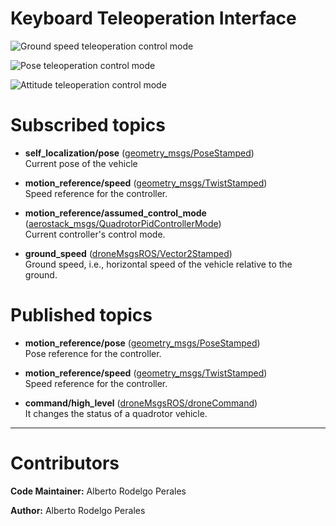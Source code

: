 # Keyboard Teleoperation Interface

![Ground speed teleoperation control mode](https://i.ibb.co/m5ngjvQ/keyboardground.png)

![Pose teleoperation control mode](https://i.ibb.co/HGc47fV/keyboardpose.png)

![Attitude teleoperation control mode](https://i.ibb.co/hX7dkH2/keyboardattitude.png)

# Subscribed topics

- **self_localization/pose** ([geometry_msgs/PoseStamped](http://docs.ros.org/api/geometry_msgs/html/msg/PoseStamped.html))      
Current pose of the vehicle

- **motion_reference/speed** ([geometry_msgs/TwistStamped](http://docs.ros.org/lunar/api/geometry_msgs/html/msg/TwistStamped.html))  
Speed reference for the controller.

- **motion_reference/assumed_control_mode** ([aerostack_msgs/QuadrotorPidControllerMode](https://bitbucket.org/visionaerialrobotics/aerostack_msgs/src/master/msg/QuadrotorPidControllerMode.msg))  
Current controller's control mode.

- **ground_speed** ([droneMsgsROS/Vector2Stamped](https://bitbucket.org/joselusl/dronemsgsros/src/fa03af3fb09b943ea728d28683ff7b6032f74d66/msg/vector2Stamped.msg?at=master))   
Ground speed, i.e., horizontal speed of the vehicle relative to the ground.
# Published topics

- **motion_reference/pose** ([geometry_msgs/PoseStamped](http://docs.ros.org/api/geometry_msgs/html/msg/PoseStamped.html))  
Pose reference for the controller.

- **motion_reference/speed** ([geometry_msgs/TwistStamped](http://docs.ros.org/lunar/api/geometry_msgs/html/msg/TwistStamped.html))  
Speed reference for the controller.

- **command/high_level** ([droneMsgsROS/droneCommand](https://bitbucket.org/joselusl/dronemsgsros/src/2b47c507de4b636562f313f07abf07991b2432c4/msg/droneCommand.msg?at=master&fileviewer=file-view-default))           
It changes the status of a quadrotor vehicle. 

---
# Contributors
**Code Maintainer:** Alberto Rodelgo Perales

**Author:** Alberto Rodelgo Perales